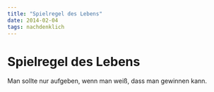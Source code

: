 ```yaml
---
title: "Spielregel des Lebens"
date: 2014-02-04
tags: nachdenklich
---
```

# Spielregel des Lebens

Man sollte nur aufgeben, wenn man weiß, dass man gewinnen kann.
